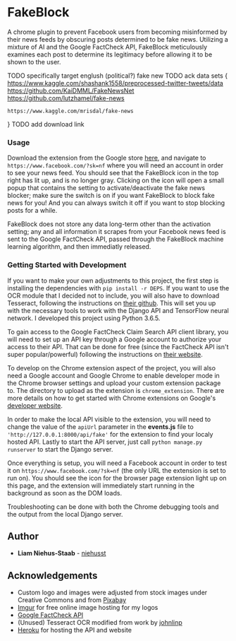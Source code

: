 # FakeBlock
A chrome plugin to prevent Facebook users from becoming misinformed by 
their news feeds by obscuring posts determined to be fake news.
Utilizing a mixture of AI and the Google FactCheck API, FakeBlock
meticulously examines each post to determine its legitimacy before
allowing it to be shown to the user.

TODO specifically target englush (political?) fake new
TODO ack data sets
{
	https://www.kaggle.com/shashank1558/preprocessed-twitter-tweets/data
	https://github.com/KaiDMML/FakeNewsNet
	https://github.com/lutzhamel/fake-news

	https://www.kaggle.com/mrisdal/fake-news
}
TODO add download link

### Usage
Download the extension from the Google store [here](), and navigate to
`https://www.facebook.com/?sk=nf` where you will need an account in order
to see your news feed. You should see that the FakeBlock icon in the top
right has lit up, and is no longer gray. Clicking on the icon will open a 
small popup that contains the setting to activate/deactivate the fake news
blocker; make sure the switch is on if you want FakeBlock to block fake news
for you! And you can always switch it off if you want to stop blocking 
posts for a while.

FakeBlock does not store any data long-term other than the activation setting; 
any and all information it scrapes from your Facebook news feed is sent to the 
Google FactCheck API, passed through the FakeBlock machine learning algorithm,
and then immediatly released. 

### Getting Started with Development
If you want to make your own adjustments to this project, the first step is 
installing the dependencies with `pip install -r DEPS`. If you want to use the 
OCR module that I decided not to include, you will also have to download Tesseract,
following the instructions on [their github](https://github.com/tesseract-ocr/tesseract/wiki).
This will set you up with the necessary tools to work with the Django API and TensorFlow
neural network. I developed this project using Python 3.6.5.

To gain access to the Google FactCheck Claim Search API client library, you will need to set up an API
key through a Google account to authorize your access to their API. That can be done for free
(since the FactCheck API isn't super popular/powerful) following the instructions on [their 
website](https://developers.google.com/fact-check/tools/api/).

To develop on the Chrome extension aspect of the project, you will also need a Google account 
and Google Chrome to enable developer mode in the Chrome browser settings and upload your custom extension
package to. The directory to upload as the extension is `chrome_extension`. There are more
details on how to get started with Chrome extensions on Google's [developer website](https://developer.chrome.com/extensions/getstarted).

In order to make the local API visible to the extension, you will need to change the 
value of the `apiUrl` parameter in the **events.js** file to `'http://127.0.0.1:8000/api/fake'`
for the extension to find your localy hosted API. Lastly to start the API server,
just call `python manage.py runserver` to start the Django server.

Once everything is setup, you will need a Facebook account in order to test
it on `https://www.facebook.com/?sk=nf` (the only URL the extension is set to run on).
You should see the icon for the browser page extension light up on this page, and
the extension will immediately start running in the background as soon as the DOM loads.

Troubleshooting can be done with both the Chrome debugging tools and the output from the
local Django server.

## Author
* **Liam Niehus-Staab** - [niehusst](https://github.com/niehusst)

## Acknowledgements
* Custom logo and images were adjusted from stock images under Creative Commons and from [Pixabay](https://pixabay.com/users/clker-free-vector-images-3736/)
* [Imgur](https://imgur.com/) for free online image hosting for my logos
* [Google FactCheck API](https://developers.google.com/fact-check/tools/api/)
* (Unused) Tesseract OCR modified from work by [johnlinp](https://github.com/johnlinp/meme-ocr)
* [Heroku](https://www.heroku.com/) for hosting the API and website

